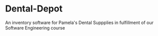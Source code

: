 # Dental-Depot
An inventory software for Pamela's Dental Suppplies in fulfillment of our Software Engineering course

